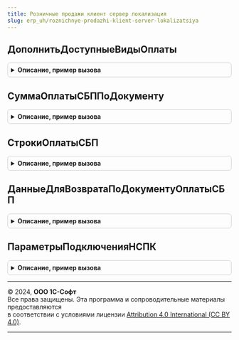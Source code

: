 ```yaml
---
title: Розничные продажи клиент сервер локализация
slug: erp_uh/roznichnye-prodazhi-klient-server-lokalizatsiya
---
```



## ДополнитьДоступныеВидыОплаты
<details style="margin: 1em 0; padding: 0.5em; border: 1px solid #ccc; border-radius: 6px;">

<summary style="font-weight: bold; cursor: pointer;">Описание, пример вызова</summary>

```bsl

// Дополняет колллекцию доступных видов оплат для вида документа
//
// Параметры:
//  Форма - ФормаКлиентскогоПриложения -
//  ДоступныеВидыОплаты - Структура -
//
Процедура ДополнитьДоступныеВидыОплаты(Форма, ДоступныеВидыОплаты) Экспорт
```

Пример вызова
```bsl
РозничныеПродажиКлиентСерверЛокализация.ДополнитьДоступныеВидыОплаты(Форма, ДоступныеВидыОплаты) 
```
</details>

## СуммаОплатыСБППоДокументу
<details style="margin: 1em 0; padding: 0.5em; border: 1px solid #ccc; border-radius: 6px;">

<summary style="font-weight: bold; cursor: pointer;">Описание, пример вызова</summary>

```bsl

//++ Локализация

// Возвращает сумму оплаты СБП по документу
//
// Параметры:
//  ОплатыПлатежнойКартой - ДанныеФормыКоллекция, ТаблицаЗначений, ТабличнаяЧасть - Оплаты платежной картой:
//  * ВидОплаты - ПеречислениеСсылка.ТипыПлатежнойСистемыККТ -
//  * Сумма - Число -
//  * СтатусОплатыСБП - ПеречислениеСсылка.ТипыСтатусовОплатыСБП -
//  ТолькоОплатаВыполнена - Булево - Истина - Выполнена
//
// Возвращаемое значение:
//  Число - сумма оплаты СБП по документу
//
Функция СуммаОплатыСБППоДокументу(ОплатыПлатежнойКартой, ТолькоОплатаВыполнена = Ложь) Экспорт
```

Пример вызова
```bsl
Результат = РозничныеПродажиКлиентСерверЛокализация.СуммаОплатыСБППоДокументу(ОплатыПлатежнойКартой, ТолькоОплатаВыполнена);
```
</details>

## СтрокиОплатыСБП
<details style="margin: 1em 0; padding: 0.5em; border: 1px solid #ccc; border-radius: 6px;">

<summary style="font-weight: bold; cursor: pointer;">Описание, пример вызова</summary>

```bsl

// Возвращает массив строк оплаты СБП по документу
//
// Параметры:
//  ОплатаПлатежнымиКартами - ДанныеФормыКоллекция, ТаблицаЗначений, ТабличнаяЧасть - Оплаты платежной картой:
//  * ВидОплаты - ПеречислениеСсылка.ТипыПлатежнойСистемыККТ -
//  * СтатусОплатыСБП - ПеречислениеСсылка.ТипыСтатусовОплатыСБП -
//  ТолькоОплатаВыполнена - Булево - Истина - Выполнена
//
// Возвращаемое значение:
//  Число - сумма оплаты СБП по документу
//
Функция СтрокиОплатыСБП(ОплатаПлатежнымиКартами, ТолькоОплатаВыполнена = Ложь) Экспорт
```

Пример вызова
```bsl
Результат = РозничныеПродажиКлиентСерверЛокализация.СтрокиОплатыСБП(ОплатаПлатежнымиКартами, ТолькоОплатаВыполнена);
```
</details>

## ДанныеДляВозвратаПоДокументуОплатыСБП
<details style="margin: 1em 0; padding: 0.5em; border: 1px solid #ccc; border-radius: 6px;">

<summary style="font-weight: bold; cursor: pointer;">Описание, пример вызова</summary>

```bsl

// Возвращает структуру данных используемых для для возврата по документу оплаты СБП.
//
// Возвращаемое значение:
//  Структура:
//   *ОснованиеПлатежа - ДокументСсылка -
//   *Партнер - СправочникСсылка.Партнеры -
//   *Сумма - Число -
//
Функция ДанныеДляВозвратаПоДокументуОплатыСБП() Экспорт
```

Пример вызова
```bsl
Результат = РозничныеПродажиКлиентСерверЛокализация.ДанныеДляВозвратаПоДокументуОплатыСБП() 
```
</details>

## ПараметрыПодключенияНСПК
<details style="margin: 1em 0; padding: 0.5em; border: 1px solid #ccc; border-radius: 6px;">

<summary style="font-weight: bold; cursor: pointer;">Описание, пример вызова</summary>

```bsl

// Возвращает структуру данных используемых для подключения к сервису НСПК.
//
// Возвращаемое значение:
//  Структура:
//	* АдресСервисаНСПК - Строка - Адрес сервиса НСПК
//	* КлючДоступаНСПК - Строка - Ключ доступа к НСПК
//	* ПараметрыПроксиНСПК - Структура:
//	   **Сервер - Строка
//	   **Порт - Строка
//	   **Пользователь - Строка
//	   **Пароль - Строка
//
Функция ПараметрыПодключенияНСПК() Экспорт
```

Пример вызова
```bsl
Результат = РозничныеПродажиКлиентСерверЛокализация.ПараметрыПодключенияНСПК() 
```
</details>

---

© 2024, **ООО 1С-Софт**  
Все права защищены. Эта программа и сопроводительные материалы предоставляются  
в соответствии с условиями лицензии [Attribution 4.0 International (CC BY 4.0)](https://creativecommons.org/licenses/by/4.0/legalcode).

---
